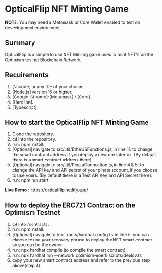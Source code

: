 # OpticalFlip NFT Minting Game 

**NOTE**: You may need a Metamask or Core Wallet enabled to test on devevlopment environment.

## Summary
OpticalFlip is a simple to use NFT Minting game used to mint NFT's on the Optimism testnet Blockchain Network.

## Requirements
1. [Vscode] or any IDE of your choice.
2. [Node.js] version 16 or higher.
3. [Google-Chrome]-[Metamask] / [Core].
4. [HardHat].
5. [Typescript].

## How to start the OpticalFlip NFT Minting Game
1. Clone the repository.
2. cd into the repository.
3. run:  npm install.
4. [Optional] navigate to src/util/EtherJSFunctions.js, in line 11: to change the smart contract address if you deploy a new one later on. (By default there is a smart contract address there).
5. [Optional] navigate to src/util/PinataConnection.js, in line 4 & 5: to change the API key and API secret of your pinata account, if you choose to use yours. (By default there is a Test API Key and API Secret there).
6. run: npm run start.

**Live Demo** : https://opticalflip.netlify.app/

## How to deploy the ERC721 Contract on the Optimism Testnet
1. cd into /contracts.
2. run: npm install.
3. [Optional] navigate to /contracts/hardhat.config.ts, in line 6:  you can choose to use your recovery phrase to deploy the NFT smart contract so you can be the owner.
4. run: npx hardhat compile (to compile the smart contract);
5. run: npx hardhat run --network optimism-goerli scripts/deploy.ts
6. copy your new smart contract address and refer to the previous step above(step 4).


